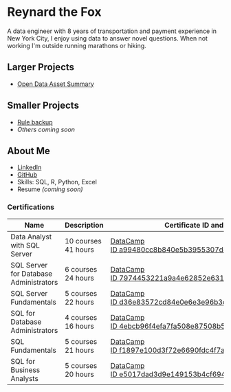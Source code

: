 # Reynard the Fox

A data engineer with 8 years of transportation and payment experience in New York City, I enjoy using data to answer novel questions. When not working I'm outside running marathons or hiking. 


## Larger Projects
- [Open Data Asset Summary](https://htmlpreview.github.io/?https://github.com/reynard-fox/open_data_asset_summary/blob/main/Open-Data-v1.html)


## Smaller Projects
- [Rule backup](https://github.com/reynard-fox/archive_tlc_rules/blob/280a4fde7764d04cc48e5d00b81f6bb6b3bc5132/TLC_Rule_Archive_HTML.md)
- *Others coming soon*


## About Me
* [LinkedIn](https://www.linkedin.com/in/michael-anderson-analytics/)
* [GitHub](https://github.com/reynard-fox)
* Skills: SQL, R, Python, Excel
* Resume *(coming soon)*

### Certifications
<!-- I used a non-breaking space " " between ID and the rest of the ID code -->

  | Name | Description | Certificate ID and Link |
  | --------- | --- | --------------------------------------------------------------- |
  | Data Analyst with SQL Server | 10 courses <br>41 hours | [DataCamp <br>ID a99480cc8b840e5b3955307d49350d9aec3d724f](https://www.datacamp.com/statement-of-accomplishment/track/a99480cc8b840e5b3955307d49350d9aec3d724f) |
  | SQL Server for Database Administrators | 6 courses <br>24 hours | [DataCamp <br>ID 7974453221a9a4e62852e6311de47a912e8b6073](https://www.datacamp.com/statement-of-accomplishment/track/7974453221a9a4e62852e6311de47a912e8b6073) |
  | SQL Server Fundamentals | 5 courses <br>22 hours | [DataCamp <br>ID d36e83572cd84e0e6e3e96b3c7c4bca54b2086f5](https://www.datacamp.com/statement-of-accomplishment/track/d36e83572cd84e0e6e3e96b3c7c4bca54b2086f5) |
  | SQL for Database Administrators | 4 courses <br>16 hours | [DataCamp <br>ID 4ebcb96f4efa7fa508e87508b5460d2760e0f24a](https://www.datacamp.com/statement-of-accomplishment/track/4ebcb96f4efa7fa508e87508b5460d2760e0f24a) |
  | SQL Fundamentals | 5 courses <br>21 hours | [DataCamp <br>ID f1897e100d3f72e6690fdc4f7a633e569a6ec88f](https://www.datacamp.com/statement-of-accomplishment/track/f1897e100d3f72e6690fdc4f7a633e569a6ec88f) |
  | SQL for Business Analysts | 5 courses <br>20 hours | [DataCamp <br>ID e5017dad3d9e149153b4cf694184aedb29178020](https://www.datacamp.com/statement-of-accomplishment/track/e5017dad3d9e149153b4cf694184aedb29178020) |
 
